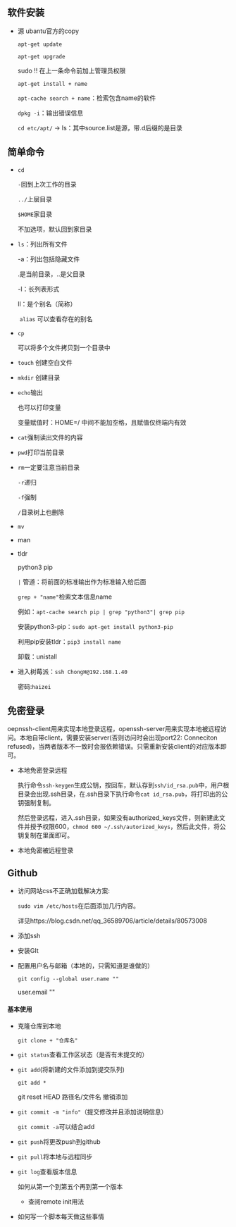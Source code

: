 ## 软件安装

- 源 ubantu官方的copy

  `apt-get update`

  `apt-get upgrade`

  sudo !! 在上一条命令前加上管理员权限

  `apt-get install + name`

  `apt-cache search + name`：检索包含name的软件

  `dpkg -i`：输出错误信息

  `cd etc/apt/` -> ls：其中source.list是源，带.d后缀的是目录

## 简单命令

- `cd`

  `-`回到上次工作的目录

  `../`上层目录

  `$HOME`家目录

  不加选项，默认回到家目录 

- `ls`：列出所有文件

  -a：列出包括隐藏文件

  .是当前目录，..是父目录

  -l：长列表形式

  ll：是个别名（简称）

  ​	`alias` 可以查看存在的别名

- `cp`

  可以将多个文件拷贝到一个目录中

- `touch` 创建空白文件

- `mkdir` 创建目录

- `echo`输出

  也可以打印变量

  变量赋值时：HOME=/ 中间不能加空格，且赋值仅终端内有效

- `cat`强制读出文件的内容

- `pwd`打印当前目录

- `rm`一定要注意当前目录

  `-r`递归

  `-f`强制

  `/`目录树上也删除

- `mv`

- man

- tldr

  python3 pip

  `|` 管道：将前面的标准输出作为标准输入给后面

  `grep + "name"`检索文本信息name

  ​	例如：`apt-cache search pip | grep "python3"| grep pip`

  安装python3-pip：`sudo apt-get install python3-pip`

  利用pip安装tldr：`pip3 install name`

  卸载：unistall

- 进入树莓派：`ssh ChongH@192.168.1.40` 

  密码:`haizei`

## 免密登录

oepnssh-client用来实现本地登录远程，openssh-server用来实现本地被远程访问。本地自带client，需要安装server(否则访问时会出现port22: Conneciton refused)，当两者版本不一致时会报依赖错误。只需重新安装client的对应版本即可。

- 本地免密登录远程

  执行命令`ssh-keygen`生成公钥，按回车，默认存到`ssh/id_rsa.pub`中，用户根目录会出现.ssh目录，在.ssh目录下执行命令`cat id_rsa.pub`，将打印出的公钥强制复制。

  然后登录远程，进入.ssh目录，如果没有authorized_keys文件，则新建此文件并授予权限600，`chmod 600 ~/.ssh/autorized_keys`，然后此文件，将公钥复制在里面即可。

- 本地免密被远程登录

## Github

- 访问网站css不正确加载解决方案:

  `sudo vim /etc/hosts`在后面添加几行内容。

  详见https://blog.csdn.net/qq_36589706/article/details/80573008

- 添加ssh

- 安装GIt

- 配置用户名与邮箱（本地的，只需知道是谁做的）

  `git config --global user.name ""`

  user.email ""

#### 基本使用

- 克隆仓库到本地

  `git clone + "仓库名"`

- `git status`查看工作区状态（是否有未提交的）

- `git add`(将新建的文件添加到提交队列)

  `git add *`

  git reset HEAD 路径名/文件名 撤销添加

- `git commit -m "info"`（提交修改并且添加说明信息）

  `git commit -a`可以结合add

- `git push`将更改push到github

- `git pull`将本地与远程同步

- `git log`查看版本信息

  如何从第一个到第五个再到第一个版本

  - 查阅remote init用法

- 如何写一个脚本每天做这些事情